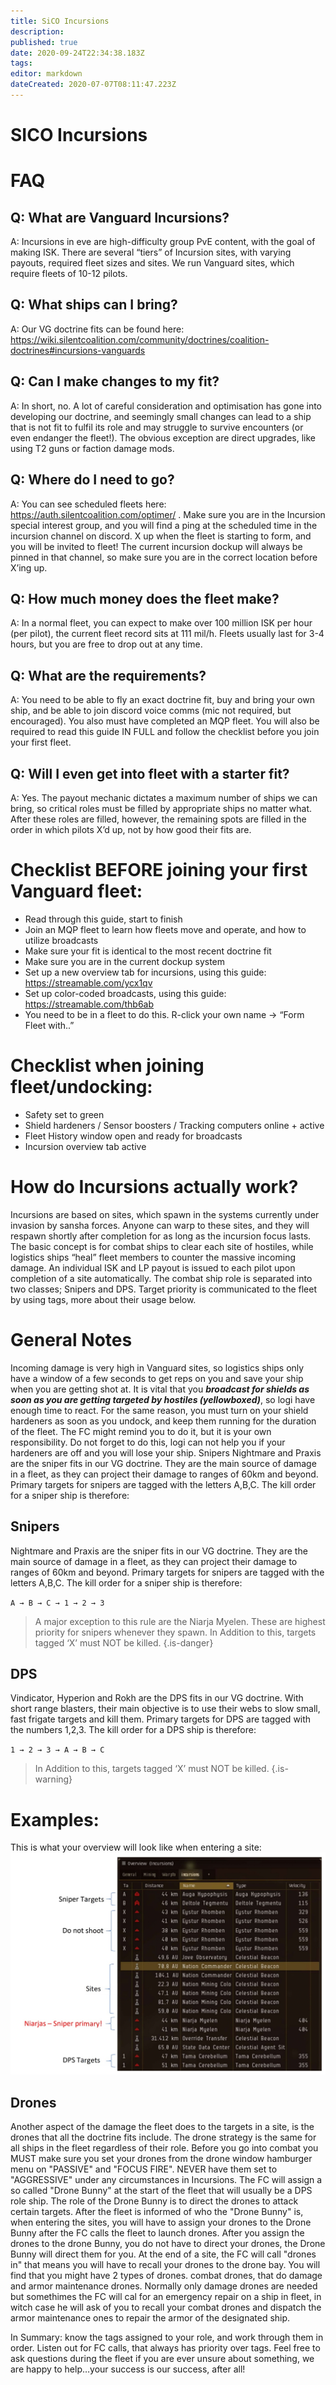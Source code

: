 ```yaml
---
title: SiCO Incursions
description: 
published: true
date: 2020-09-24T22:34:38.183Z
tags: 
editor: markdown
dateCreated: 2020-07-07T08:11:47.223Z
---
```


# SICO Incursions

# FAQ
## Q: What are Vanguard Incursions?
A: Incursions in eve are high-difficulty group PvE content, with the goal of making ISK. There are several “tiers” of Incursion sites, with varying payouts, required fleet sizes and sites. We run Vanguard sites, which require fleets of 10-12 pilots.

## Q: What ships can I bring?
A: Our VG doctrine fits can be found here: https://wiki.silentcoalition.com/community/doctrines/coalition-doctrines#incursions-vanguards

## Q: Can I make changes to my fit?
A: In short, no. A lot of careful consideration and optimisation has gone into developing our doctrine, and seemingly small changes can lead to a ship that is not fit to fulfil its role and may struggle to survive encounters (or even endanger the fleet!). The obvious exception are direct upgrades, like using T2 guns or faction damage mods.

## Q: Where do I need to go?
A: You can see scheduled fleets here: https://auth.silentcoalition.com/optimer/ . Make sure you are in the Incursion special interest group, and you will find a ping at the scheduled time in the incursion channel on discord. X up when the fleet is starting to form, and you will be invited to fleet! The current incursion dockup will always be pinned in that channel, so make sure you are in the correct location before X’ing up. 

## Q: How much money does the fleet make?
A: In a normal fleet, you can expect to make over 100 million ISK per hour (per pilot), the current fleet record sits at 111 mil/h. Fleets usually last for 3-4 hours, but you are free to drop out at any time.

## Q: What are the requirements?
A: You need to be able to fly an exact doctrine fit, buy and bring your own ship, and be able to join discord voice comms (mic not required, but encouraged). You also must have completed an MQP fleet. You will also be required to read this guide IN FULL and follow the checklist before you join your first fleet.

## Q: Will I even get into fleet with a starter fit?
A:  Yes. The payout mechanic dictates a maximum number of ships we can bring, so critical roles must be filled by appropriate ships no matter what. After these roles are filled, however, the remaining spots are filled in the order in which pilots X’d up, not by how good their fits are.

# Checklist BEFORE joining your first Vanguard fleet:
- Read through this guide, start to finish
- Join an MQP fleet to learn how fleets move and operate, and how to utilize broadcasts
- Make sure your fit is identical to the most recent doctrine fit
- Make sure you are in the current dockup system
- Set up a new overview tab for incursions, using this guide: https://streamable.com/ycx1qv
- Set up color-coded broadcasts, using this guide: https://streamable.com/thb6ab
- You need to be in a fleet to do this. R-click your own name -> “Form Fleet with..”

# Checklist when joining fleet/undocking:
- Safety set to green
- Shield hardeners / Sensor boosters / Tracking computers online + active
- Fleet History window open and ready for broadcasts
- Incursion overview tab active

# How do Incursions actually work?
Incursions are based on sites, which spawn in the systems currently under invasion by sansha forces. Anyone can warp to these sites, and they will respawn shortly after completion for as long as the incursion focus lasts. The basic concept is for combat ships to clear each site of hostiles, while logistics ships “heal” fleet members to counter the massive incoming damage. An individual ISK and LP payout is issued to each pilot upon completion of a site automatically. The combat ship role is separated into two classes; Snipers and DPS. Target priority is communicated to the fleet by using tags, more about their usage below.

# General Notes
Incoming damage is very high in Vanguard sites, so logistics ships only have a window of a few seconds to get reps on you and save your ship when you are getting shot at. 
It is vital that you ***broadcast for shields as soon as you are getting targeted by hostiles (yellowboxed)***, so logi have enough time to react. 
For the same reason, you must turn on your shield hardeners as soon as you undock, and keep them running for the duration of the fleet. The FC might remind you to do it, but it is your own responsibility. Do not forget to do this, logi can not help you if your hardeners are off and you will lose your ship. Snipers Nightmare and Praxis are the sniper fits in our VG doctrine. They are the main source of damage in a fleet, as they can project their damage to ranges of 60km and beyond. Primary targets for snipers are tagged with the letters A,B,C. The kill order for a sniper ship is therefore:



## Snipers
Nightmare and Praxis are the sniper fits in our VG doctrine. They are the main source of damage in a fleet, as they can project their damage to ranges of 60km and beyond. Primary targets for snipers are tagged with the letters A,B,C. The kill order for a sniper ship is therefore:

`A → B → C → 1 → 2 → 3`
> A major exception to this rule are the Niarja Myelen. These are highest priority for snipers whenever they spawn. In Addition to this, targets tagged ‘X’ must NOT be killed.
{.is-danger}

## DPS
Vindicator, Hyperion and Rokh are the DPS fits in our VG doctrine. With short range blasters, their main objective is to use their webs to slow small, fast frigate targets and kill them. Primary targets for DPS are tagged with the numbers 1,2,3. The kill order for a DPS ship is therefore:

`1 → 2 → 3 → A → B → C`

> In Addition to this, targets tagged ‘X’ must NOT be killed.
{.is-warning}

# Examples:
This is what your overview will look like when entering a site:
![incursion_overview.jpg](/incursion_overview.jpg)

## Drones
Another aspect of the damage the fleet does to the targets in a site, is the drones that all the doctrine fits include. The drone strategy is the same for all ships in the fleet regardless of their role.
Before you go into combat you MUST make sure you set your drones from the drone window hamburger menu on "PASSIVE" and "FOCUS FIRE". NEVER have them set to "AGGRESSIVE" under any circumstances in Incursions. 
The FC will assign a so called "Drone Bunny" at the start of the fleet that will usually be a DPS role ship. The role of the Drone Bunny is to direct the drones to attack certain targets.
After the fleet is informed of who the "Drone Bunny" is, when entering the sites, you will have to assign your drones to the Drone Bunny after the FC calls the fleet to launch drones.
After you assign the drones to the drone Bunny, you do not have to direct your drones, the Drone Bunny will direct them for you.
At the end of a site, the FC will call "drones in" that means you will have to recall your drones to the drone bay.
You will find that you might have 2 types of drones. combat drones, that do damage and armor maintenance drones. 
Normally only damage drones are needed but somethimes the FC will cal for an emergency repair on a ship in fleet, in witch case he will ask of you to recall your combat drones and dispatch the armor maintenance ones to repair the armor of the designated ship.


In Summary: know the tags assigned to your role, and work through them in order. Listen out for FC calls, that always has priority over tags. Feel free to ask questions during the fleet if you are ever unsure about something, we are happy to help…your success is our success, after all!




